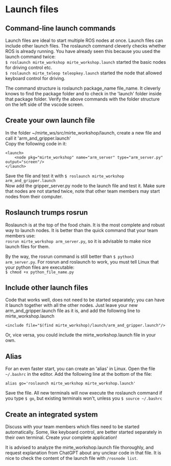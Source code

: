 # Launch files

## Command-line launch commands
Launch files are ideal to start multiple ROS nodes at once. Launch files can include other launch files. The roslaunch command cleverly checks whether ROS is already running. You have already seen this because you used the launch command twice:  
`$ roslaunch mirte_workshop mirte_workshop.launch` started the basic nodes for driving control etc.  
`$ roslaunch mirte_teleop teleopkey.launch` started the node that allowed keyboard control for driving.

The command structure is roslaunch package_name file_name. It cleverly knows to find the package folder and to check in the 'launch' folder inside that package folder. Verify the above commands with the folder structure on the left side of the vscode screen.

## Create your own launch file
In the folder ~/mirte_ws/src/mirte_workshop/launch, create a new file and call it 'arm_and_gripper.launch'  
Copy the following code in it:

    <launch>
        <node pkg="mirte_workshop" name="arm_server" type="arm_server.py" output="screen"/>
    </launch>

Save the file and test it with `$ roslaunch mirte_workshop arm_and_gripper.launch`  
Now add the gripper_server.py node to the launch file and test it. Make sure that nodes are not started twice, note that other team members may start nodes from their computer.  

## Roslaunch trumps rosrun
Roslaunch is at the top of the food chain. It is the most complete and robust way to launch nodes. It is better than the quick command that your team members use:  
`rosrun mirte_workshop arm_server.py`, so it is advisable to make nice launch files for them.

By the way, the rosrun command is still better than `$ python3 arm_server.py`. For rosrun and roslaunch to work, you must tell Linux that your python files are executable:  
`$ chmod +x python_file_name.py`  

## Include other launch files
Code that works well, does not need to be started separately; you can have it launch together with all the other nodes. Just leave your new arm_and_gripper.launch file as it is, and add the following line to mirte_workshop.launch

    <include file="$(find mirte_workshop)/launch/arm_and_gripper.launch"/>

Or, vice versa, you could include the mirte_workshop.launch file in your own.

## Alias
For an even faster start, you can create an 'alias' in Linux. 
Open the file `~/.bashrc` in the editor. Add the following line at the bottom of the file:  

    alias go='roslaunch mirte_workshop mirte_workshop.launch'

Save the file. All new terminals will now execute the roslaunch command if you type `$ go`, but existing terminals won't, unless you `$ source ~/.bashrc` 

## Create an integrated system
Discuss with your team members which files need to be started automatically. Some, like keyboard control, are better started separately in their own terminal. Create your complete application!

It is advised to analyze the mirte_workshop.launch file thoroughly, and request explanation from ChatGPT about any unclear code in that file. It is nice to check the content of the launch file with `/rosnode list`. 
